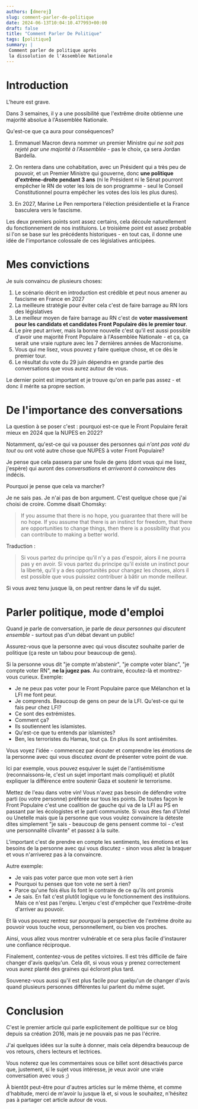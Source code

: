 ```yaml
---
authors: [dmerej]
slug: comment-parler-de-politique
date: 2024-06-13T10:04:10.477993+00:00
draft: false
title: "Comment Parler De Politique"
tags: [politique]
summary: |
 Comment parler de politique après
 la dissolution de l'Assemblée Nationale
---
```


# Introduction

L'heure est grave.

Dans 3 semaines, il y a une possibilité que l'extrême droite obtienne une majorité absolue à l'Assemblée Nationale.

Qu'est-ce que ça aura pour conséquences?

1. Emmanuel Macron devra nommer un premier Ministre *qui ne soit pas
   rejeté par une majorité à l'Assemblée* - pas le choix, ça sera Jordan Bardella.

2. On rentera dans une cohabitation, avec un Président qui a très peu de
   pouvoir, et un Premier Ministre qui gouverne, donc **une politique d'extrême-droite pendant 3 ans**
   (ni le Président ni le Sénat pourront empêcher le RN de voter les lois de son programme - seul le
   Conseil Constitutionnel pourra empêcher les votes des lois les plus dures).

3. En 2027, Marine Le Pen remportera l'élection présidentielle et la France basculera vers le fascisme.

Les deux premiers points sont assez certains, cela découle naturellement du
fonctionnement de nos instituions. Le troisième point est assez probable si
l'on se base sur les précédents historiques - en tout cas, il donne une
idée de l'importance colossale de ces législatives anticipées.

# Mes convictions

Je suis convaincu de plusieurs choses:

1. Le scénario décrit en introduction est crédible et peut nous amener au fascisme en
   France en 2027
2. La meilleure stratégie pour éviter cela c'est de faire barrage au RN lors des
   législatives
3. Le meilleur moyen de faire barrage au RN c'est de **voter massivement
   pour les candidats et candidates Front Populaire dès le premier tour**.
4. Le pire peut arriver, mais la bonne nouvelle c'est qu'il est aussi
   possible d'avoir une majorité Front Populaire à l'Assemblée
   Nationale - et ça, ça serait une vraie rupture avec les 7 dernières années de Macronisme.
5. Vous qui me lisez, vous pouvez y faire quelque chose, et ce dès le premier tour.
6. Le résultat du vote du 29 juin dépendra en grande partie des
conversations que vous aurez autour de vous.

Le dernier point est important et je trouve qu'on en parle pas assez -
et donc il mérite sa propre section.

# De l'importance des conversations

La question à se poser c'est : pourquoi est-ce que le Front Populaire ferait mieux en 2024 que la NUPES
en 2022?

Notamment, qu'est-ce qui va pousser des personnes qui *n'ont pas voté du
tout* ou ont voté autre chose que NUPES à voter Front Populaire?

Je pense que cela passera par une foule de gens (dont vous qui me lisez, j'espère)
qui auront des *conversations* et *arriveront à convaincre* des indécis.

Pourquoi je pense que cela va marcher?

Je ne sais pas. Je n'ai pas de bon argument. C'est quelque chose que
j'ai choisi de croire. Comme disait Chomsky:

> If you assume that there is no hope, you guarantee that there will be no
> hope. If you assume that there is an instinct for freedom, that there
> are opportunities to change things, then there is a possibility that you
> can contribute to making a better world.

Traduction :

> Si vous partez du principe qu'il n'y a pas d'espoir, alors il ne pourra pas y en avoir.
> Si vous partez du principe qu'il existe un instinct pour la liberté, qu'il y a des opportunités
> pour changez les choses, alors il est possible que vous puissiez contribuer à bâtir un monde meilleur.

Si vous avez tenu jusque là, on peut rentrer dans le vif du sujet.

# Parler politique, mode d'emploi

Quand je parle de conversation, je parle de *deux personnes qui
discutent ensemble* - surtout pas d'un débat devant un public!


Assurez-vous que la personne avec qui vous discutez souhaite parler de
politique (ça reste un tabou pour beaucoup de gens).

Si la personne vous dit "je compte m'abstenir", "je compte voter
blanc", "je compte voter RN", **ne la jugez pas**. Au contraire,
écoutez-là et montrez-vous curieux. Exemple:

- Je ne peux pas voter pour le Front Populaire parce que Mélanchon et la LFI me font peur.
- Je comprends. Beaucoup de gens on peur de la LFI.  Qu'est-ce qui te fais peur chez LFI?
- Ce sont des extrémistes.
- Comment ça?
- Ils soutiennent les islamistes.
- Qu'est-ce que tu entends par islamistes?
- Ben, les terroristes du Hamas, tout ça. En plus ils sont antisémites.

Vous voyez l'idée - commencez par écouter et comprendre les émotions de
la personne avec qui vous discutez *avant* de présenter votre point de
vue.

Ici par exemple, vous pouvez esquiver le sujet de l'antisémitisme
(reconnaissons-le, c'est un sujet important mais compliqué) et plutôt
expliquer la différence entre soutenir Gaza et soutenir le terrorisme.


Mettez de l'eau dans votre vin! Vous n'avez pas besoin de défendre votre
parti (ou votre personne) préférée sur tous les points. De toutes façon
le Front Populaire c'est une coalition de gauche qui va de la LFI au PS
en passant par les écologistes et le parti communiste. Si vous êtes fan
d'Untel ou Unetelle mais que la personne que vous voulez convaincre la
déteste dites simplement "je sais - beaucoup de gens pensent comme toi -
c'est une personnalité clivante" et passez à la suite.

L'important c'est de prendre en compte les sentiments, les émotions et
les besoins de la personne avec qui vous discutez - sinon vous allez la
braquer et vous n'arriverez pas à la convaincre.

Autre exemple:

- Je vais pas voter parce que mon vote sert à rien
- Pourquoi tu penses que ton vote ne sert à rien?
- Parce qu'une fois élus ils font le contraire de ce qu'ils ont promis
- Je sais. En fait c'est plutôt logique vu le fonctionnement des
  instituions. Mais ce n'est pas l'enjeu. L'enjeu c'est d'empêcher que
  l'extrême-droite d'arriver au pouvoir.

Et là vous pouvez rentrez sur *pourquoi* la perspective de l'extrême droite
au pouvoir vous touche *vous*, personnellement, ou bien vos proches.

Ainsi, vous allez vous montrer vulnérable et ce sera plus facile d'instaurer
une confiance réciproque.

Finalement, contentez-vous de petites victoires.  Il est très difficile de faire
changer d'avis quelqu'un. Cela dit, si vous vous y prenez correctement vous
aurez planté des graines qui écloront plus tard.

Souvenez-vous aussi qu'il est plus facile pour quelqu'un de changer
d'avis quand plusieurs personnes différentes lui parlent du même
sujet.


# Conclusion

C'est le premier article qui parle explicitement de politique sur ce blog
depuis sa création 2016, mais je ne pouvais pas ne pas l'écrire.

J'ai quelques idées sur la suite à donner, mais cela dépendra beaucoup
de vos retours, chers lecteurs et lectrices.

Vous noterez que les commentaires sous ce billet sont désactivés parce
que, justement, si le sujet vous intéresse, je veux avoir une vraie
conversation avec vous ;)

À bientôt peut-être pour d'autres articles sur le même thème, et comme
d'habitude, merci de m'avoir lu jusque là et, si vous le souhaitez,
n'hésitez pas à partager cet article autour de vous.
